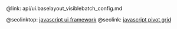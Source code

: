 @link: api/ui.baselayout_visiblebatch_config.md

@seolinktop: [javascript ui framework](https://webix.com)
@seolink: [javascript pivot grid](https://webix.com/pivot/)